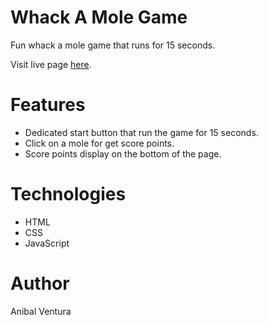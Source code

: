 # Whack A Mole Game

Fun whack a mole game that runs for 15 seconds.

Visit live page [here](https://anibalventura.github.io/learning-webdev/javascript30/whack-a-mole-game/).

# Features

- Dedicated start button that run the game for 15 seconds.
- Click on a mole for get score points.
- Score points display on the bottom of the page.

# Technologies

- HTML
- CSS
- JavaScript

# Author

Anibal Ventura
